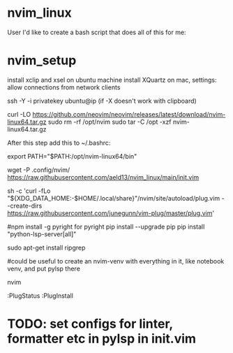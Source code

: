 # nvim_linux

User
I'd like to create a bash script that does all of this for me:

# nvim_setup
install xclip and xsel on ubuntu machine
install XQuartz on mac, settings: allow connections from network clients

ssh -Y -i privatekey ubuntu@ip
(if -X doesn't work with clipboard)

curl -LO https://github.com/neovim/neovim/releases/latest/download/nvim-linux64.tar.gz
sudo rm -rf /opt/nvim
sudo tar -C /opt -xzf nvim-linux64.tar.gz

After this step add this to ~/.bashrc:

export PATH="$PATH:/opt/nvim-linux64/bin"


wget -P .config/nvim/ https://raw.githubusercontent.com/aeld13/nvim_linux/main/init.vim

sh -c 'curl -fLo "${XDG_DATA_HOME:-$HOME/.local/share}"/nvim/site/autoload/plug.vim --create-dirs \
       https://raw.githubusercontent.com/junegunn/vim-plug/master/plug.vim'


#npm install -g pyright for pyright
pip install --upgrade pip
pip install "python-lsp-server[all]"

sudo apt-get install ripgrep

#could be useful to create an nvim-venv with everything in it, like notebook venv, and put pylsp there

nvim

:PlugStatus
:PlugInstall

# TODO: set configs for linter, formatter etc in pylsp in init.vim
